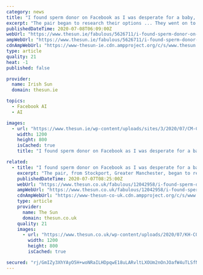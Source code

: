 ```yaml
---
category: news
title: "I found sperm donor on Facebook as I was desperate for a baby, we first met when he came round to give me the sample"
excerpt: "The pair began to research their options ... They went on to select a donor from Facebook in April 2019, after being together for seven months, and within two months Shannon fell pregnant via artificial insemination (AI) - using a syringe bought from ..."
publishedDateTime: 2020-07-08T06:09:00Z
webUrl: "https://www.thesun.ie/fabulous/5626711/i-found-sperm-donor-on-facebook-because-i-was-desperate-for-a-baby-we-first-me-when-he-came-round-to-give-me-the-sample/"
ampWebUrl: "https://www.thesun.ie/fabulous/5626711/i-found-sperm-donor-on-facebook-because-i-was-desperate-for-a-baby-we-first-me-when-he-came-round-to-give-me-the-sample/amp/"
cdnAmpWebUrl: "https://www-thesun-ie.cdn.ampproject.org/c/s/www.thesun.ie/fabulous/5626711/i-found-sperm-donor-on-facebook-because-i-was-desperate-for-a-baby-we-first-me-when-he-came-round-to-give-me-the-sample/amp/"
type: article
quality: 21
heat: -1
published: false

provider:
  name: Irish Sun
  domain: thesun.ie

topics:
  - Facebook AI
  - AI

images:
  - url: "https://www.thesun.ie/wp-content/uploads/sites/3/2020/07/CM-COMP-SPERM-DONOR-1.jpg?strip=all&quality=100&w=1200&h=800&crop=1"
    width: 1200
    height: 800
    isCached: true
    title: "I found sperm donor on Facebook as I was desperate for a baby, we first met when he came round to give me the sample"

related:
  - title: "I found sperm donor on Facebook as I was desperate for a baby, we first met when he came round to give me the sample"
    excerpt: "The pair, from Stockport, Greater Manchester, began to research their ... select a donor from Facebook in April 2019, after being together for seven months, and within two months Shannon fell pregnant via artificial insemination (AI) - using a syringe ..."
    publishedDateTime: 2020-07-07T08:25:00Z
    webUrl: "https://www.thesun.co.uk/fabulous/12042958/i-found-sperm-donor-on-facebook-because-i-was-desperate-for-a-baby-we-first-me-when-he-came-round-to-give-me-the-sample/"
    ampWebUrl: "https://www.thesun.co.uk/fabulous/12042958/i-found-sperm-donor-on-facebook-because-i-was-desperate-for-a-baby-we-first-me-when-he-came-round-to-give-me-the-sample/amp/"
    cdnAmpWebUrl: "https://www-thesun-co-uk.cdn.ampproject.org/c/s/www.thesun.co.uk/fabulous/12042958/i-found-sperm-donor-on-facebook-because-i-was-desperate-for-a-baby-we-first-me-when-he-came-round-to-give-me-the-sample/amp/"
    type: article
    provider:
      name: The Sun
      domain: thesun.co.uk
    quality: 21
    images:
      - url: "https://www.thesun.co.uk/wp-content/uploads/2020/07/KH-COMPOSITE-SPERM-DONOR.jpg?strip=all&quality=100&w=1200&h=800&crop=1"
        width: 1200
        height: 800
        isCached: true

secured: "rj/GmIZy3XhYAyO5H+woNRaILHDpqwE18uLARvltLXOUm2nOnJOafW4uTLSfNiO//8vIh9dFsDztk2fzDNzVCwyS88H0GRcaXA7pg7Qextz2ZqVxfMXrrt8gSo44bzKcyHfTNb3QXciaSBsC2wjWr/CgPHplz5NDVkOpD2NcHyUWlB7iEBWz36l3kTfwbaT1ogouDI7N79KlYiZ9BXvSMun3Zzpwmcz1D+4xlAsHVsEBndV1LaDcCiQVAV/KC04wAcBDS8Bkde5XCqJKyuHSqGW5DVpLLjqJlY23ggFogQG4auOMgUnJ5jTCgQaKkdKTtGXmZ51d0kwo13f+XLZa2g==;zlEOEu+KQLlUtX2YIK0knQ=="
---
```


